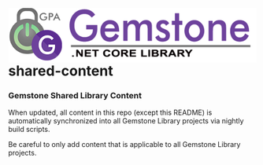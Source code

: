 <img align="right" src="docs/img/gemstone-wide-600.png" alt="gemstone logo">

# shared-content
### Gemstone Shared Library Content

When updated, all content in this repo (except this README) is automatically synchronized into all Gemstone Library projects via nightly build scripts.

Be careful to only add content that is applicable to all Gemstone Library projects.
